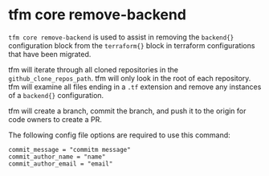 # tfm core remove-backend

`tfm core remove-backend` is used to assist in removing the `backend{}` configuration block from the `terraform{}` block in terraform configurations that have been migrated.

tfm will iterate through all cloned repositories in the `github_clone_repos_path`. tfm will only look in the root of each repository. tfm will examine all files ending in a `.tf` extension and remove any instances of a `backend{}` configuration. 

tfm will create a branch, commit the branch, and push it to the origin for code owners to create a PR.

The following config file options are required to use this command:

```hcl
commit_message = "commitm message"
commit_author_name = "name"
commit_author_email = "email"
```
